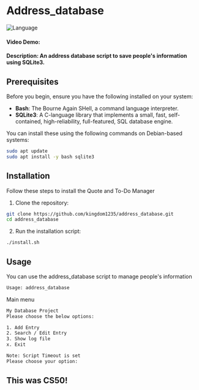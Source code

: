 # Address_database

![Language](https://img.shields.io/badge/Bash-4EAA25?style=flat&logo=gnubash&logoColor=white)

#### Video Demo:
#### Description: An address database script to save people's information using SQLite3.

## Prerequisites

Before you begin, ensure you have the following installed on your system:

- **Bash**: The Bourne Again SHell, a command language interpreter.
- **SQLite3**: A C-language library that implements a small, fast, self-contained, high-reliability, full-featured, SQL database engine.

You can install these using the following commands on Debian-based systems:

```bash
sudo apt update
sudo apt install -y bash sqlite3
```

## Installation

Follow these steps to install the Quote and To-Do Manager

1. Clone the repository:
```bash
git clone https://github.com/kingdom1235/address_database.git
cd address_database
```

2. Run the installation script:
```bash
./install.sh
```

## Usage

You can use the address_database script to manage people's information
```bash
Usage: address_database
```
Main menu
```bash
My Database Project
Please choose the below options:

1. Add Entry
2. Search / Edit Entry
3. Show log file
x. Exit

Note: Script Timeout is set
Please choose your option:
```
## This was CS50!
